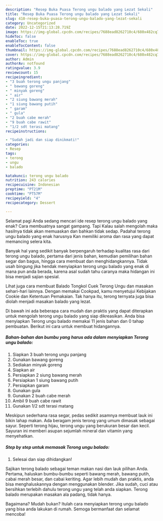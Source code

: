 ```yaml
---
description: "Resep Buka Puasa Terong ungu balado yang Lezat Sekali"
title: "Resep Buka Puasa Terong ungu balado yang Lezat Sekali"
slug: 410-resep-buka-puasa-terong-ungu-balado-yang-lezat-sekali
category: Uncategorized
date: 2022-12-15T21:13:28.719Z
image: https://img-global.cpcdn.com/recipes/7688ead8262710c4/680x482cq70/terong-ungu-balado-foto-resep-utama.jpg
hideToc: false
enableToc: true
enableTocContent: false
thumbnail: https://img-global.cpcdn.com/recipes/7688ead8262710c4/680x482cq70/terong-ungu-balado-foto-resep-utama.jpg
cover: https://img-global.cpcdn.com/recipes/7688ead8262710c4/680x482cq70/terong-ungu-balado-foto-resep-utama.jpg
author: Admin
authorAv: notfound
ratingvalue: 3.9
reviewcount: 15
recipeingredient:
- "3 buah terong ungu panjang"
- " bawang goreng"
- " minyak goreng"
- " air"
- "2 siung bawang merah"
- "1 siung bawang putih"
- " garam"
- " gula"
- "2 buah cabe merah"
- "9 buah cabe rawit"
- "1/2 sdt terasi matang"
recipeinstructions:

- "Sudah jadi dan siap dinikmati!"
categories:
- Resep
tags:
- terong
- ungu
- balado

katakunci: terong ungu balado 
nutrition: 243 calories
recipecuisine: Indonesian
preptime: "PT21M"
cooktime: "PT57M"
recipeyield: "4"
recipecategory: Dessert

---
```



Selamat pagi Anda sedang mencari ide resep terong ungu balado yang enak? Cara membuatnya sangat gampang. Tapi Kalau salah mengolah maka hasilnya tidak akan memuaskan dan bahkan tidak sedap. Padahal terong ungu balado yang enak harusnya Kan memiliki aroma dan rasa yang dapat memancing selera kita.


Banyak hal yang sedikit banyak berpengaruh terhadap kualitas rasa dari terong ungu balado, pertama dari jenis bahan, kemudian pemilihan bahan segar dan bagus, hingga cara membuat dan menghidangkannya. Tidak usah bingung jika hendak menyiapkan terong ungu balado yang enak di mana pun anda berada, karena asal sudah tahu caranya maka hidangan ini bisa menjadi sajian spesial.

Lihat juga cara membuat Balado Tongkol Cuek Terong Ungu dan masakan sehari-hari lainnya. Dengan memakai Cookpad, kamu menyetujui Kebijakan Cookie dan Ketentuan Pemakaian. Tak hanya itu, terong ternyata juga bisa diolah menjadi masakan balado yang lezat.


Di bawah ini ada beberapa cara mudah dan praktis yang dapat diterapkan untuk mengolah terong ungu balado yang siap dikreasikan. Anda bisa menyiapkan Terong ungu balado memakai 11 jenis bahan dan 0 tahap pembuatan. Berikut ini cara untuk membuat hidangannya.

<!--inarticleads1-->

##### Bahan-bahan dan bumbu yang harus ada dalam menyiapkan Terong ungu balado:

1. Siapkan 3 buah terong ungu panjang
1. Gunakan  bawang goreng
1. Sediakan  minyak goreng
1. Siapkan  air
1. Persiapkan 2 siung bawang merah
1. Persiapkan 1 siung bawang putih
1. Persiapkan  garam
1. Gunakan  gula
1. Gunakan 2 buah cabe merah
1. Ambil 9 buah cabe rawit
1. Gunakan 1/2 sdt terasi matang


Meskipun sederhana rasa segar, pedas sedikit asamnya membuat lauk ini bikin lahap makan. Ada beragam jenis terong yang umum dimasak sebagai sayur. Seperti terong hijau, terong ungu yang berukuran besar dan kecil. Sayuran ini memberi asupan sejumlah mineral dan vitamin yang menyehatkan. 

<!--inarticleads2-->

##### Step by step untuk memasak Terong ungu balado:


1. Selesai dan siap dihidangkan!

Sajikan terong balado sebagai teman makan nasi dan lauk pilihan Anda. Pertama, haluskan bumbu-bumbu seperti bawang merah, bawang putih, cabai merah besar, dan cabai keriting. Agar lebih mudah dan praktis, anda bisa menghaluskannya dengan menggunakan blender. Jika sudah, cuci atau bersihkan terlebih dahulu terong ungu yang telah anda siapkan. Terong balado merupakan masakan ala padang, tidak hanya. 

Bagaimana? Mudah bukan? Itulah cara menyiapkan terong ungu balado yang bisa anda lakukan di rumah. Semoga bermanfaat dan selamat mencoba!
